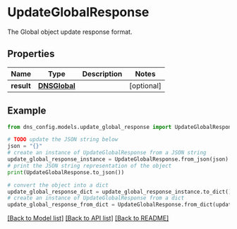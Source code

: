 # UpdateGlobalResponse

The Global object update response format.

## Properties

Name | Type | Description | Notes
------------ | ------------- | ------------- | -------------
**result** | [**DNSGlobal**](DNSGlobal.md) |  | [optional] 

## Example

```python
from dns_config.models.update_global_response import UpdateGlobalResponse

# TODO update the JSON string below
json = "{}"
# create an instance of UpdateGlobalResponse from a JSON string
update_global_response_instance = UpdateGlobalResponse.from_json(json)
# print the JSON string representation of the object
print(UpdateGlobalResponse.to_json())

# convert the object into a dict
update_global_response_dict = update_global_response_instance.to_dict()
# create an instance of UpdateGlobalResponse from a dict
update_global_response_from_dict = UpdateGlobalResponse.from_dict(update_global_response_dict)
```
[[Back to Model list]](../README.md#documentation-for-models) [[Back to API list]](../README.md#documentation-for-api-endpoints) [[Back to README]](../README.md)


